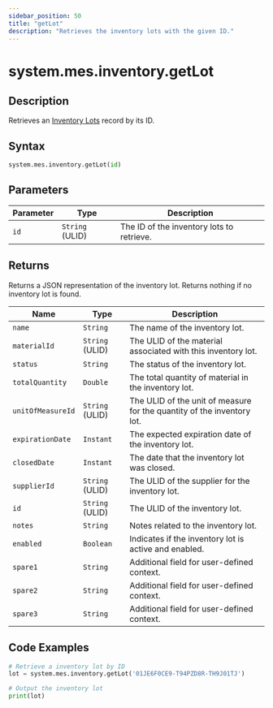 ```yaml
---
sidebar_position: 50
title: "getLot"
description: "Retrieves the inventory lots with the given ID."
---
```


# system.mes.inventory.getLot

## Description

Retrieves an [Inventory Lots](../../data-model/inventory-model/inventory-lot) record by its ID.

## Syntax

```python
system.mes.inventory.getLot(id)
```

## Parameters

| Parameter | Type            | Description                               |
| --------- | --------------- | ----------------------------------------- |
| `id`      | `String` (ULID) | The ID of the inventory lots to retrieve. |

## Returns

Returns a JSON representation of the inventory lot. Returns nothing if no inventory lot is found.

| Name              | Type            | Description                                                            |
| ----------------- | --------------- | ---------------------------------------------------------------------- |
| `name`            | `String`        | The name of the inventory lot.                                         |
| `materialId`      | `String` (ULID) | The ULID of the material associated with this inventory lot.           |
| `status`          | `String`        | The status of the inventory lot.                                       |
| `totalQuantity`   | `Double`        | The total quantity of material in the inventory lot.                   |
| `unitOfMeasureId` | `String` (ULID) | The ULID of the unit of measure for the quantity of the inventory lot. |
| `expirationDate`  | `Instant`       | The expected expiration date of the inventory lot.                     |
| `closedDate`      | `Instant`       | The date that the inventory lot was closed.                            |
| `supplierId`      | `String` (ULID) | The ULID of the supplier for the inventory lot.                        |
| `id`              | `String` (ULID) | The ULID of the inventory lot.                                         |
| `notes`           | `String`        | Notes related to the inventory lot.                                    |
| `enabled`         | `Boolean`       | Indicates if the inventory lot is active and enabled.                  |
| `spare1`          | `String`        | Additional field for user-defined context.                             |
| `spare2`          | `String`        | Additional field for user-defined context.                             |
| `spare3`          | `String`        | Additional field for user-defined context.                             |

## Code Examples

```python
# Retrieve a inventory lot by ID
lot = system.mes.inventory.getLot('01JE6F0CE9-T94PZD8R-TH9J01TJ')

# Output the inventory lot
print(lot)
```
